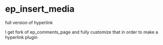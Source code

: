 # ep_insert_media
full version of hyperlink

I get fork of ep_comments_page and fully customize that in order to make a hyperlink plugin
